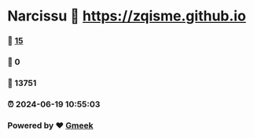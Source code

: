 # Narcissu :link: https://zqisme.github.io 
### :page_facing_up: [15](https://zqisme.github.io/tag.html) 
### :speech_balloon: 0 
### :hibiscus: 13751 
### :alarm_clock: 2024-06-19 10:55:03 
### Powered by :heart: [Gmeek](https://github.com/Meekdai/Gmeek)
